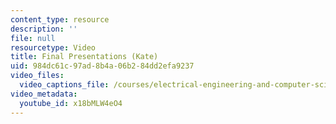 ```yaml
---
content_type: resource
description: ''
file: null
resourcetype: Video
title: Final Presentations (Kate)
uid: 984dc61c-97ad-8b4a-06b2-84dd2efa9237
video_files:
  video_captions_file: /courses/electrical-engineering-and-computer-science/6-811-principles-and-practice-of-assistive-technology-fall-2014/presentations/final-presentations2/x18bMLW4eO4.vtt
video_metadata:
  youtube_id: x18bMLW4eO4
---
```

